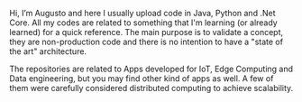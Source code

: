 Hi, I’m Augusto and here I usually upload code in Java, Python and .Net Core. All my codes are related to something that I'm learning (or already learned) for a quick reference.
The main purpose is to validate a concept, they are non-production code and there is no intention to have a "state of the art" architecture.

The repositories are related to Apps developed for IoT, Edge Computing and Data engineering, but you may find other kind of apps as well. A few of them were carefully considered distributed computing to achieve scalability.
